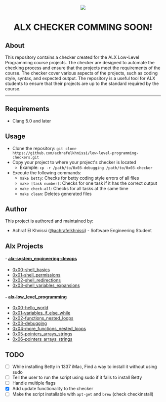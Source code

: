 <p align="center">  
<img src="https://raw.githubusercontent.com/achrafelkhnissi/alx-checker/main/img/programming.gif">
</p>

<h1 align="center">
	ALX CHECKER COMMING SOON!
</h1>

<!-- 
<p align="center">  
<img src ="https://assets.imaginablefutures.com/media/images/ALX_Logo.max-200x150.png">
</p> -->

<!-- <h1 align="center">
	ALX CHECKER
</h1> -->

## About

This repository contains a checker created for the ALX Low-Level Programming course projects. The checker are designed to automate the checking process and ensure that the projects meet the requirements of the course. The checker cover various aspects of the projects, such as coding style, syntax, and expected output. The repository is a useful tool for ALX students to ensure that their projects are up to the standard required by the course.

<!-- ## Checkers
- [0x00-hello_world](./0x00-checker)
- [0x01-variables_if_else_while](./0x01-checker)
- [0x02-functions_nested_loops](./0x02-checker)
- [0x03-debugging](./0x03-checker)
- [0x04-more_functions_nested_loops](./0x04-checker) -->

---

<!-- ## Installation -->

## Requirements

- Clang 5.0 and later

## Usage
- Clone the repository: `git clone https://github.com/achrafelkhnissi/low-level-programming-checkers.git`
- Copy your project to where your project's checker is located
    - Example: `cp -r /path/to/0x03-debugging /path/to/0x03-checker`
- Execute the following commands:
    - `make betty`: Checks for betty coding style errors of all files
    - `make [task number]`: Checks for one task if it has the correct output
    - `make check-all`: Checks for all tasks at the same time
    - `make clean`: Deletes generated files

## Author
This project is authored and maintained by:
- Achraf El Khnissi ([@achrafelkhnissi](https://twitter.com/suprivada)) - Software Engineering Student


## Alx Projects

#### - [alx-system_engineering-devops](https://github.com/achrafelkhnissi/alx-system_engineering-devops)
- [0x00-shell_basics](https://github.com/achrafelkhnissi/alx-system_engineering-devops/tree/main/0x00-shell_basics)
- [0x01-shell_permissions](https://github.com/achrafelkhnissi/alx-system_engineering-devops/tree/main/0x01-shell_permissions)
- [0x02-shell_redirections](https://github.com/achrafelkhnissi/alx-system_engineering-devops/tree/main/0x02-shell_redirections)
- [0x03-shell_variables_expansions](https://github.com/achrafelkhnissi/alx-system_engineering-devops/tree/main/0x03-shell_variables_expansions)
  
#### - [alx-low_level_programming](https://github.com/achrafelkhnissi/alx-low_level_programming)
- [0x00-hello_world](https://github.com/achrafelkhnissi/alx-low_level_programming/tree/main/0x00-hello_world)
- [0x01-variables_if_else_while](https://github.com/achrafelkhnissi/alx-low_level_programming/tree/main/0x01-variables_if_else_while)
- [0x02-functions_nested_loops](https://github.com/achrafelkhnissi/alx-low_level_programming/tree/main/0x02-functions_nested_loops)
- [0x03-debugging](https://github.com/achrafelkhnissi/alx-low_level_programming/tree/main/0x03-debugging)
- [0x04-more_functions_nested_loops](https://github.com/achrafelkhnissi/alx-low_level_programming)
- [0x05-pointers_arrays_strings](https://github.com/achrafelkhnissi/alx-low_level_programming/tree/main/0x05-pointers_arrays_strings)
- [0x06-pointers_arrays_strings](https://github.com/achrafelkhnissi/alx-low_level_programming/tree/main/0x06-pointers_arrays_strings)

## TODO
- [ ] While installing Betty in 1337 iMac, Find a way to install it without using sudo
- [ ] Tell the user to run the script using sudo if it fails to install Betty
- [ ] Handle multiple flags
- [x] Add update functionality to the checker
- [ ] Make the script installable with `apt-get` and `brew` (check checkinstall)
